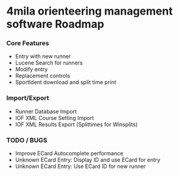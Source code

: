 # 4mila orienteering management software Roadmap

### Core Features
* Entry with new runner
* Lucene Search for runners
* Modify entry
* Replacement controls
* SportIdent download and split time print

### Import/Export
* Runner Database Import
* IOF XML Course Setting Import
* IOF XML Results Export (Splittimes for Winsplits)

### TODO / BUGS
* Improve ECard Autocomplete performance
* Unknown ECard Entry: Display ID and use ECard for entry
* Unknown ECard Entry: Use ECard ID for new runner